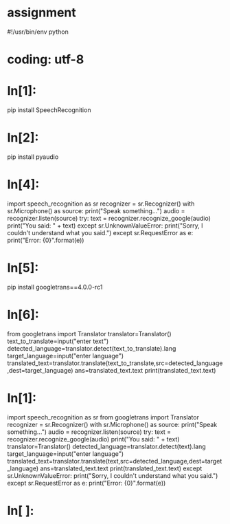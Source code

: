 # assignment
#!/usr/bin/env python
# coding: utf-8

# In[1]:


pip install SpeechRecognition


# In[2]:


pip install pyaudio


# In[4]:


import speech_recognition as sr
recognizer = sr.Recognizer()
with sr.Microphone() as source:
    print("Speak something...")
    audio = recognizer.listen(source)
try:
    text = recognizer.recognize_google(audio)
    print("You said: " + text)
except sr.UnknownValueError:
    print("Sorry, I couldn't understand what you said.")
except sr.RequestError as e:
    print("Error: {0}".format(e))


# In[5]:


pip install googletrans==4.0.0-rc1


# In[6]:


from googletrans import Translator
translator=Translator()
text_to_translate=input("enter text")
detected_language=translator.detect(text_to_translate).lang
target_language=input("enter language")
translated_text=translator.translate(text_to_translate,src=detected_language,dest=target_language)
ans=translated_text.text
print(translated_text.text)


# In[1]:



import speech_recognition as sr
from googletrans import Translator
recognizer = sr.Recognizer()
with sr.Microphone() as source:
    print("Speak something...")
    audio = recognizer.listen(source)
try:
    text = recognizer.recognize_google(audio)
    print("You said: " + text)
    translator=Translator()
    detected_language=translator.detect(text).lang
    target_language=input("enter language")
    translated_text=translator.translate(text,src=detected_language,dest=target_language)
    ans=translated_text.text
    print(translated_text.text)
except sr.UnknownValueError:
    print("Sorry, I couldn't understand what you said.")
except sr.RequestError as e:
    print("Error: {0}".format(e))


# In[ ]:
